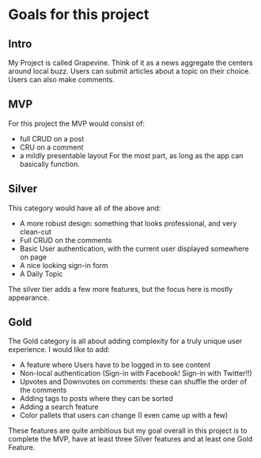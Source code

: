 # Goals for this project

## Intro

My Project is called Grapevine. Think of it as a news aggregate the centers around local buzz. Users can submit articles about a topic on their choice. Users can also make comments.

## MVP

For this project the MVP would consist of:

- full CRUD on a post
- CRU on a comment
- a mildly presentable layout
  For the most part, as long as the app can basically function.

## Silver

This category would have all of the above and:

- A more robust design: something that looks professional, and very clean-cut
- Full CRUD on the comments
- Basic User authentication, with the current user displayed somewhere on page
- A nice looking sign-in form
- A Daily Topic

The silver tier adds a few more features, but the focus here is mostly appearance.

## Gold

The Gold category is all about adding complexity for a truly unique user experience. I would like to add:

- A feature where Users have to be logged in to see content
- Non-local authentication (Sign-in with Facebook! Sign-in with Twitter!!)
- Upvotes and Downvotes on comments: these can shuffle the order of the comments
- Adding tags to posts where they can be sorted
- Adding a search feature
- Color pallets that users can change (I even came up with a few)

These features are quite ambitious but my goal overall in this project is to complete the MVP, have at least three Silver features and at least one Gold Feature.
